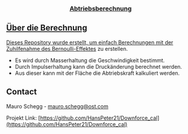<!-- Improved compatibility of back to top link: See: https://github.com/othneildrew/Best-README-Template/pull/73 -->
<a id="readme-top"></a>
<!--
*** Thanks for checking out the Best-README-Template. If you have a suggestion
*** that would make this better, please fork the repo and create a pull request
*** or simply open an issue with the tag "enhancement".
*** Don't forget to give the project a star!
*** Thanks again! Now go create something AMAZING! :D
-->


<!-- PROJECT LOGO -->
<br />
<div align="center">
  <a href="https://github.com/HansPeter21/Downforce_cal">

  <h3 align="center">Abtriebsberechnung</h3>

</div>

<!-- ABOUT THE PROJECT -->
## Über die Berechnung
Dieses Repository wurde erstellt, um einfach Berechnungen mit der Zuhilfenahme des [Bernoulli-Effektes](https://www.leifiphysik.de/mechanik/stroemungslehre/grundwissen/bernoulli-gleichung) zu erstellen. 
- Es wird durch Masserhaltung die Geschwindigkeit bestimmt.
- Durch Impulserhaltung kann die Druckänderung berechnet werden.
- Aus dieser kann mit der Fläche die Abtriebskraft kalkuliert werden.

<!-- CONTACT -->
## Contact

Mauro Schegg  - mauro.schegg@ost.com

Projekt Link: [https://github.com/HansPeter21/Downforce_cal](https://github.com/HansPeter21/Downforce_cal)
